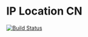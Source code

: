 # IP Location CN
[![Build Status](https://api.travis-ci.org/OrangeJuicePlease/ip-location-cn.svg?branch=master)](https://travis-ci.org/OrangeJuicePlease/ip-location-cn)
